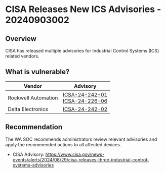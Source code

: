 # CISA Releases New ICS Advisories - 20240903002

## Overview

CISA has released multiple advisories for Industrial Control Systems (ICS) related vendors.

## What is vulnerable?

| Vendor              | Advisory                                                                                                                                                               |
| ------------------- | ---------------------------------------------------------------------------------------------------------------------------------------------------------------------- |
| Rockwell Automation | [ICSA-24-242-01](https://www.cisa.gov/news-events/ics-advisories/icsa-24-242-01) <br> [ICSA-24-226-06](https://www.cisa.gov/news-events/ics-advisories/icsa-24-226-06) |
| Delta Electronics   | [ICSA-24-242-02](https://www.cisa.gov/news-events/ics-advisories/icsa-24-242-02)                                                                                       |

## Recommendation

The WA SOC recommends administrators review relevant advisories and apply the recommended actions to all affected devices.

- CISA Advisory: <https://www.cisa.gov/news-events/alerts/2024/08/29/cisa-releases-three-industrial-control-systems-advisories>

